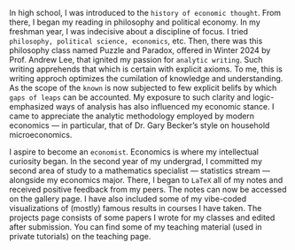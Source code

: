 In high school, I was introduced to the `history of economic thought`. From there, I began my reading in philosophy and political economy. In my freshman year, I was indecisive about a discipline of focus. I tried `philosophy, political science, economics`, etc. Then, there was this philosophy class named Puzzle and Paradox, offered in Winter 2024 by Prof. Andrew Lee, that ignited my passion for `analytic writing`. Such writing apprehends that which is certain with explicit axioms. To me, this is writing approch optimizes the cumilation of knowledge and understanding. As the scope of the `known` is now subjected to few explicit belifs by which `gaps of leaps` can be accounted. My exposure to such clarity and logic-emphasized ways of analysis has also influenced my economic stance. I came to appreciate the analytic methodology employed by modern economics — in particular, that of Dr. Gary Becker’s style on household microeconomics.

I aspire to become an `economist`. Economics is where my intellectual curiosity began. In the second year of my undergrad, I committed my second area of study to a mathematics specialist — statistics stream — alongside my economics major. There, I began to `LaTeX` all of my notes and received positive feedback from my peers. The notes can now be accessed on the gallery page. I have also included some of my vibe-coded visualizations of (mostly) famous results in courses I have taken. The projects page consists of some papers I wrote for my classes and edited after submission. You can find some of my teaching material (used in private tutorials) on the teaching page.
